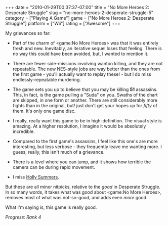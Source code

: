 +++
date = "2010-01-29T00:37:37-07:00"
title = "No More Heroes 2: Desperate Struggle"
slug = "no-more-heroes-2-desperate-struggle-5"
category = ["Playing A Game"]
game = ["No More Heroes 2: Desperate Struggle"]
platform = ["Wii"]
rating = ["Awesome"]
+++

My grievances so far:

- Part of the charm of <game:No More Heroes> was that it was entirely fresh and new.  Inevitably, an iterative sequel loses that feeling.  There is no way this could have been avoided, but, I wanted to mention it.

- There are fewer side-missions involving wanton killing, and they are not repeatable.  The new NES-style jobs are way better than the ones from the first game - you'll actually want to replay these! - but I do miss endlessly-repeatable murdering.

- The game sets you up to believe that you may be killing <b>51</b> assassins.  This, in fact, is the game pulling a "Suda" on you.  Swaths of the chart are skipped, in one form or another.  There are still considerably more fights than in the original, but! just don't get your hopes up for <i>fifty</i> of them.  It's only one game disc.

- I really, really want this game to be in high-definition.  The visual style is amazing.  At a higher resolution, I imagine it would be absolutely incredible.

- Compared to the first game's assassins, I feel like this one's are more interesting, but less verbose - they frequently leave me wanting more.  I guess, really, this isn't much of a grievance.

- There is a level where you can jump, and it shows how terrible the camera can be during rapid movement.

- I miss <a href="http://nomoreheroes.wikia.com/wiki/Holly_Summers">Holly Summers</a>.

But these are all minor nitpicks, relative to the <i>good</i> in Desperate Struggle.  In so many words, it takes what was good about <game:No More Heroes>, removes most of what was not-so-good, and adds even <i>more</i> good.

What I'm saying is, this game is really good.

<i>Progress: Rank 4</i>